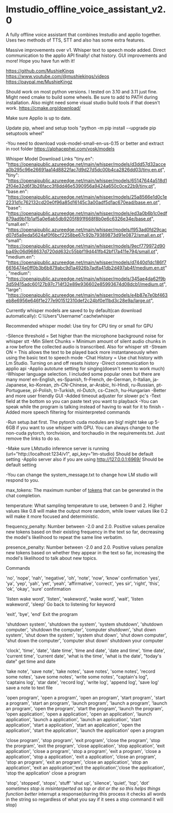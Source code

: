 # lmstudio_offline_voice_assistant_v2.0
 A fully offline voice assistant that combines lmstudio and applio together. Uses two methods of TTS, STT and also has some extra features. 

Massive improvements over v1. Whisper text to speech mode added. Direct communication to the applio API finally! chat history. GUI improvements and more! Hope you have fun with it!

https://github.com/MushieKings
https://www.youtube.com/@mushiekings/videos
https://paypal.me/MushieKingz

Should work on most python versions. I tested on 3.10 and 3.11 just fine.
Might need cmake to build some wheels. Be sure to add to PATH during installation. Also might need some visual studio build tools if that doesn't work.
https://cmake.org/download/

Make sure Applio is up to date.

Update pip, wheel and setup tools "python -m pip install --upgrade pip setuptools wheel"

-You need to download vosk-model-small-en-us-0.15 or better and extract in root folder
https://alphacephei.com/vosk/models

Whisper Model Download Links
    "tiny.en": "https://openaipublic.azureedge.net/main/whisper/models/d3dd57d32accea0b295c96e26691aa14d8822fac7d9d27d5dc00b4ca2826dd03/tiny.en.pt",
    "tiny": "https://openaipublic.azureedge.net/main/whisper/models/65147644a518d12f04e32d6f3b26facc3f8dd46e5390956a9424a650c0ce22b9/tiny.pt",
    "base.en": "https://openaipublic.azureedge.net/main/whisper/models/25a8566e1d0c1e2231d1c762132cd20e0f96a85d16145c3a00adf5d1ac670ead/base.en.pt",
    "base": "https://openaipublic.azureedge.net/main/whisper/models/ed3a0b6b1c0edf879ad9b11b1af5a0e6ab5db9205f891f668f8b0e6c6326e34e/base.pt",
    "small.en": "https://openaipublic.azureedge.net/main/whisper/models/f953ad0fd29cacd07d5a9eda5624af0f6bcf2258be67c92b79389873d91e0872/small.en.pt",
    "small": "https://openaipublic.azureedge.net/main/whisper/models/9ecf779972d90ba49c06d968637d720dd632c55bbf19d441fb42bf17a411e794/small.pt",
    "medium.en": "https://openaipublic.azureedge.net/main/whisper/models/d7440d1dc186f76616474e0ff0b3b6b879abc9d1a4926b7adfa41db2d497ab4f/medium.en.pt",
    "medium": "https://openaipublic.azureedge.net/main/whisper/models/345ae4da62f9b3d59415adc60127b97c714f32e89e936602e85993674d08dcb1/medium.pt",
    "large": "https://openaipublic.azureedge.net/main/whisper/models/e4b87e7e0bf463eb8e6956e646f1e277e901512310def2c24bf0e11bd3c28e9a/large.pt",

Currently whisper models are saved to by default(can download automatically):
C:\Users\"Username"\.cache\whisper

Recommended whisper model:
Use tiny for CPU 
tiny or small for GPU

-Silence threshold = Set higher than the microphone background noise for whisper stt
-Min Silent Chunks = Minimum amount of silent audio chunks in a row before the collected audio is transcribed. Also for whisper stt
-Stream ON = This allows the text to be played back more instantaneously when using the basic text to speech mode
-Chat History = Use chat history with Lm Studio. Turning on and off resets history
-Direct communication to applio api
-Applio autotune setting for singing(doesn't seem to work much)
-Whisper language selection. I included some popular ones but there are many more!
        en-English, es-Spanish, fr-French, de-German, it-Italian, ja-Japanese, ko-Korean, zh-CN-Chinese, ar-Arabic, hi-Hindi, ru-Russian, pt-Portuguese, pl-Polish, tr-Turkish, nl-Dutch, cs-Czech, hu-Hungarian
-Better and more user friendly GUI
-Added timeout adjuster for slower pc's
-Text field at the bottom so you can paste text you want to playback
-You can speak while the program is talking instead of having to wait for it to finish
-Added more speech filtering for misinterpreted commands

-Run setup.bat first. The pytorch cuda modules are big! might take up 5-6GB if you want to use whisper with GPU. You can always change to the non-cuda pytorch, torchvision, and torchaudio in the requirements.txt. Just remove the links to do so.

-Make sure LMstudio inference server is running
(url="http://localhost:1234/v1", api_key="lm-studio) Should be default setting
-Applio server also if you are using
http://127.0.0.1:6969/ Should be default setting

-You can change the system_message.txt to change how LM studio will respond to you.

max_tokens: The maximum number of [tokens](/tokenizer) that can be generated in the chat
completion.

temperature: What sampling temperature to use, between 0 and 2. Higher values like 0.8 will
make the output more random, while lower values like 0.2 will make it more
focused and deterministic.

frequency_penalty: Number between -2.0 and 2.0. Positive values penalize new tokens based on their
existing frequency in the text so far, decreasing the model's likelihood to
repeat the same line verbatim.

presence_penalty: Number between -2.0 and 2.0. Positive values penalize new tokens based on
whether they appear in the text so far, increasing the model's likelihood to
talk about new topics.

Commands

'no', 'nope', 'nah', 'negative', 'oh', 'note', 'now', 'know'
confirmation
'yes', 'ya', 'yep', 'yah', 'yet', 'yeah', 'affirmative', 'correct', 'yes sir', 'right', 'this', 'ok', 'okay', 'sure'
confirmation

'listen wake word', 'listen', 'wakeword', 'wake word', 'wait', 'listen wakeword', 'sleep'
Go back to listening for keyword

'exit', 'bye', 'end'
Exit the program

'shutdown system', 'shutdown the system', 'system shutdown', 'shutdown computer', 'shutdown the computer', 'computer shutdown', 'shut down system', 'shut down the system', 'system shut down', 'shut down computer', 'shut down the computer', 'computer shut down'
shutdown your computer

'clock', 'time', 'date', 'date time', 'time and date', 'date and time', 'time date', 'current time', 'current date', 'what is the time', 'what is the date', "today's date"
get time and date

'take note', 'save note', 'take notes', 'save notes', 'some notes', 'record some notes', 'save some notes', 'write some notes', "captain's log", 'captains log', 'star date', 'record log', 'write log', 'append log', 'save log'
save a note to text file

'open program', 'open a program', 'open an program', 'start program', 'start a program', 'start an program', 'launch program', 'launch a program', 'launch an program', 'open the program', 'start the program', 'launch the program', 'open application', 'open a application', 'open an application', 'launch application', 'launch a application', 'launch an application', 'start application', 'start a application', 'start an application', 'open the application', 'start the application', 'launch the application'
open a program

'close program', 'stop program', 'exit program', 'close the program', 'stop the prorgram', 'exit the program', 'close application', 'stop application', 'exit application', 'close a program', 'stop a program', 'exit a program', 'close a application', 'stop a application', 'exit a application', 'close an program', 'stop an program', 'exit an program', 'close an application', 'stop an application', 'exit an application','exit the application','close the application', 'stop the application'
close a program

'stop', 'stopped', 'stops', 'stuff' 'shut up', 'silence', 'quiet', 'top', 'dot' *sometimes stop is misinterperted as top or dot or the so this helps things function better*
interrupt a response(durring this process it checks all words in the string so regardless of what you say if it sees a stop command it will stop)

